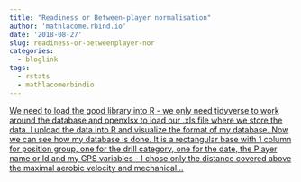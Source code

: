 ```yaml
---
title: "Readiness or Between-player normalisation"
author: 'mathlacome.rbind.io'
date: '2018-08-27'
slug: readiness-or-betweenplayer-nor
categories:
  - bloglink
tags:
  - rstats
  - mathlacomerbindio
---
```


[We need to load the good library into R - we only need tidyverse to work around the database and openxlsx to load our .xls file where we store the data. I upload the data into R and visualize the format of my database. Now we can see how my database is done. It is a rectangular base with 1 column for position group, one for the drill category, one for the date, the Player name or Id and my GPS variables - I chose only the distance covered above the maximal aerobic velocity and mechanical...<click to read more>](http://mathlacome.rbind.io/post/readiness/)

